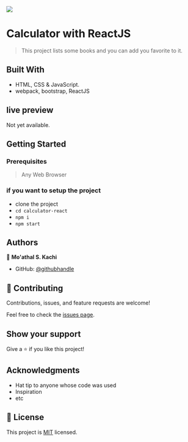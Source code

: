 ![](https://img.shields.io/badge/Microverse-blueviolet)

# Calculator with ReactJS

> This project lists some books and you can add you favorite to it.


## Built With

- HTML, CSS & JavaScript.
- webpack, bootstrap, ReactJS


## live preview
Not yet available.


## Getting Started

### Prerequisites

> Any Web Browser

### if you want to setup the project
- clone the project
- `cd calculator-react`
- `npm i`
- `npm start`


## Authors

👤 **Mo'athal S. Kachi**

- GitHub: [@githubhandle](https://github.com/Moathal)


## 🤝 Contributing

Contributions, issues, and feature requests are welcome!

Feel free to check the [issues page](../../issues/).


## Show your support

Give a ⭐️ if you like this project!


## Acknowledgments

- Hat tip to anyone whose code was used
- Inspiration
- etc

## 📝 License

This project is [MIT](./MIT.md) licensed.
